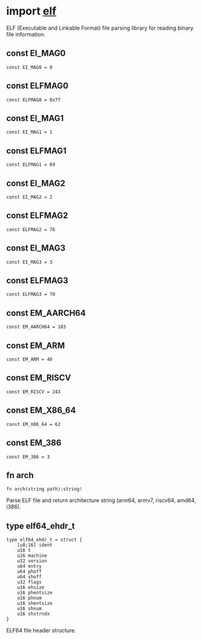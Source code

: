 # import [elf](https://github.com/nature-lang/nature/tree/master/std/elf/main.n)

ELF (Executable and Linkable Format) file parsing library for reading binary file information.

## const EI_MAG0

```
const EI_MAG0 = 0
```

## const ELFMAG0

```
const ELFMAG0 = 0x7f
```

## const EI_MAG1

```
const EI_MAG1 = 1
```

## const ELFMAG1

```
const ELFMAG1 = 69
```

## const EI_MAG2

```
const EI_MAG2 = 2
```

## const ELFMAG2

```
const ELFMAG2 = 76
```

## const EI_MAG3

```
const EI_MAG3 = 3
```

## const ELFMAG3

```
const ELFMAG3 = 70
```

## const EM_AARCH64

```
const EM_AARCH64 = 183
```

## const EM_ARM

```
const EM_ARM = 40
```

## const EM_RISCV

```
const EM_RISCV = 243
```

## const EM_X86_64

```
const EM_X86_64 = 62
```

## const EM_386

```
const EM_386 = 3
```

## fn arch

```
fn arch(string path):string!
```

Parse ELF file and return architecture string (arm64, armv7, riscv64, amd64, i386).

## type elf64_ehdr_t

```
type elf64_ehdr_t = struct {
    [u8;16] ident
    u16 t
    u16 machine
    u32 version
    u64 entry
    u64 phoff
    u64 shoff
    u32 flags
    u16 ehsize
    u16 phentsize
    u16 phnum
    u16 shentsize
    u16 shnum
    u16 shstrndx
}
```

ELF64 file header structure.